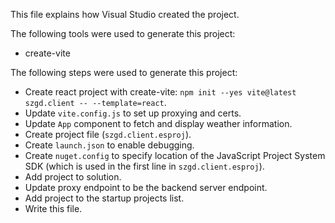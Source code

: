 This file explains how Visual Studio created the project.

The following tools were used to generate this project:
- create-vite

The following steps were used to generate this project:
- Create react project with create-vite: `npm init --yes vite@latest szgd.client -- --template=react`.
- Update `vite.config.js` to set up proxying and certs.
- Update `App` component to fetch and display weather information.
- Create project file (`szgd.client.esproj`).
- Create `launch.json` to enable debugging.
- Create `nuget.config` to specify location of the JavaScript Project System SDK (which is used in the first line in `szgd.client.esproj`).
- Add project to solution.
- Update proxy endpoint to be the backend server endpoint.
- Add project to the startup projects list.
- Write this file.

